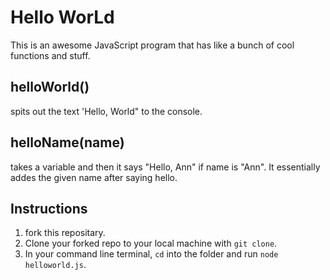 # Hello WorLd

This is an awesome JavaScript program that has like a bunch of cool functions and stuff. 

## helloWorld()

spits out the text 'Hello, World" to the console.

## helloName(name)

takes a variable and then it says "Hello, Ann" if name is "Ann". It essentially addes the given name after saying hello.

## Instructions

1. fork this repositary.
3. Clone your forked repo to your local machine with `git clone`.
4. In your command line terminal, `cd` into the folder and run `node helloworld.js`.
